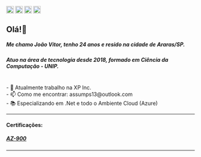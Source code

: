 

<a href="https://twitter.com/joao_Assumps" target="blank"><img align="center" src="https://cdn.jsdelivr.net/npm/simple-icons@3.0.1/icons/twitter.svg" alt="Assumps" height="20" width="20" /></a>
<a href="https://www.linkedin.com/in/joao-assumps/" target="blank"><img align="center" src="https://cdn.jsdelivr.net/npm/simple-icons@3.0.1/icons/linkedin.svg" alt="Assumps" height="20" width="20" /></a>
<a href="https://www.facebook.com/joaovitor.assumpcao.5/" target="blank"><img align="center" src="https://cdn.jsdelivr.net/npm/simple-icons@3.0.1/icons/facebook.svg" alt="Assumps" height="20" width="20" /></a>
<a href="https://www.instagram.com/joao_assumps/" target="blank"><img align="center" src="https://cdn.jsdelivr.net/npm/simple-icons@3.0.1/icons/instagram.svg" alt="Assumps" height="20" width="20" /></a>
## Olá!👋
##### Me chamo João Vitor, tenho 24 anos e resido na cidade de Araras/SP.<br>
##### Atuo na área de tecnologia desde 2018, formado em Ciência da Computação - UNIP.
<br>
- 🔭 Atualmente trabalho na XP Inc.<br>
- 📫 Como me encontrar: assumps13@outlook.com<br>
- 📚 Especializando em .Net e todo o Ambiente Cloud (Azure) <br>
</ul>

---

#### Certificações:
##### [AZ-900](https://learn.microsoft.com/api/credentials/share/pt-br/96476264/A1BA44C8AD8A47A5?sharingId=4F23D3A6B7766196)

---

 

